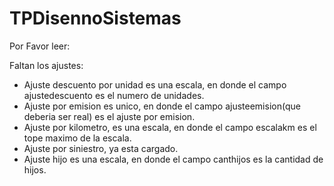# TPDisennoSistemas

Por Favor leer:

Faltan los ajustes:
 - Ajuste descuento por unidad es una escala, en donde el campo ajustedescuento es el numero de unidades.
 - Ajuste por emision es unico, en donde el campo ajusteemision(que deberia ser real) es el ajuste por emision.
 - Ajuste por kilometro, es una escala, en donde el campo escalakm es el tope maximo de la escala.
 - Ajuste por siniestro, ya esta cargado.
 - Ajuste hijo es una escala, en donde el campo canthijos es la cantidad de hijos. 
